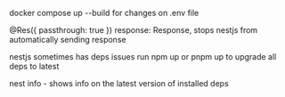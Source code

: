 docker compose up --build for changes on .env file

 @Res({ passthrough: true }) response: Response,
 stops nestjs from automatically sending response

 nestjs sometimes has deps issues 
 run npm up or pnpm up to upgrade all deps to latest
 
 nest info - shows info on the latest version of installed deps
 